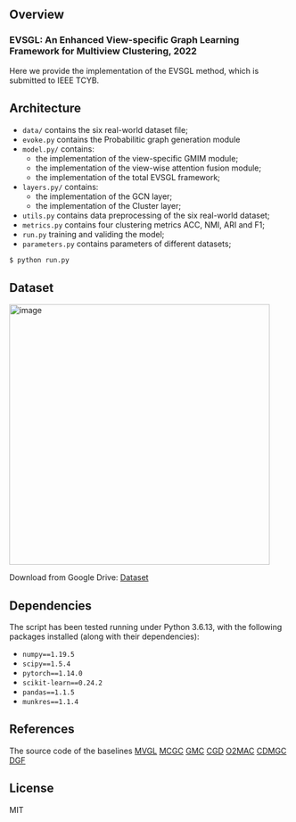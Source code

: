 ## Overview
### EVSGL: An Enhanced View-specific Graph Learning Framework for Multiview Clustering, 2022
Here we provide the implementation of the EVSGL method, which is submitted to IEEE TCYB.

## Architecture
+ `data/` contains the six real-world dataset file;
+ `evoke.py` contains the Probabilitic graph generation module
+ `model.py/` contains:
  + the implementation of the view-specific GMIM module;
  + the implementation of the view-wise attention fusion module;
  + the implementation of the total EVSGL framework;
+ `layers.py/` contains:
  + the implementation of the GCN layer;
  + the implementation of the Cluster layer;
+ `utils.py` contains data preprocessing of the six real-world dataset;
+ `metrics.py` contains four clustering metrics ACC, NMI, ARI and F1;
+ `run.py` training and validing the model;
+ `parameters.py` contains parameters of different datasets; 

```bash
$ python run.py
```

## Dataset

<img width="467" alt="image" src="https://user-images.githubusercontent.com/59239422/175770330-99a3ac67-c111-4df3-918e-ee325a27d804.png">

Download from Google Drive: [Dataset](https://drive.google.com/drive/folders/1P3-9Kk1ohNrw7-uMjpL49Vp7JQppPQHn?usp=sharing)

## Dependencies
The script has been tested running under Python 3.6.13, with the following packages installed (along with their dependencies):
+ `numpy==1.19.5`
+ `scipy==1.5.4`
+ `pytorch==1.14.0`
+ `scikit-learn==0.24.2`
+ `pandas==1.1.5`
+ `munkres==1.1.4`



## References
The source code of the baselines
[MVGL](https://github.com/kunzhan/MVGL)
[MCGC](https://github.com/kunzhan/MCGC)
[GMC](https://github.com/cshaowang/gmc)
[CGD](https://github.com/ChangTang/CGD)
[O2MAC](https://github.com/googlebaba/WWW2020-O2MAC)
[CDMGC](https://github.com/huangsd/CDMGC)
[DGF](https://github.com/youweiliang/Multi-view\_Graph\_Learning)

## License

MIT
